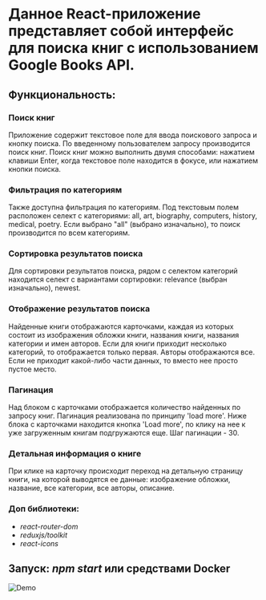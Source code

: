# Данное React-приложение представляет собой интерфейс для поиска книг с использованием Google Books API.

## Функциональность:
### Поиск книг
Приложение содержит текстовое поле для ввода поискового запроса и кнопку поиска. По введенному пользователем запросу производится поиск книг. Поиск книг можно выполнить двумя способами: нажатием клавиши Enter, когда текстовое поле находится в фокусе, или нажатием кнопки поиска.

### Фильтрация по категориям
Также доступна фильтрация по категориям. Под текстовым полем расположен селект с категориями: all, art, biography, computers, history, medical, poetry. Если выбрано "all" (выбрано изначально), то поиск производится по всем категориям.

### Сортировка результатов поиска
Для сортировки результатов поиска, рядом с селектом категорий находится селект с вариантами сортировки: relevance (выбран изначально), newest.

### Отображение результатов поиска
Найденные книги отображаются карточками, каждая из которых состоит из изображения обложки книги, названия книги, названия категории и имен авторов. Если для книги приходит несколько категорий, то отображается только первая. Авторы отображаются все. Если не приходит какой-либо части данных, то вместо нее просто пустое место.

### Пагинация
Над блоком с карточками отображается количество найденных по запросу книг. Пагинация реализована по принципу 'load more'. Ниже блока с карточками находится кнопка 'Load more', по клику на нее к уже загруженным книгам подгружаются еще. Шаг пагинации - 30.

### Детальная информация о книге
При клике на карточку происходит переход на детальную страницу книги, на которой выводятся ее данные: изображение обложки, название, все категории, все авторы, описание.

### Доп библиотеки: 

- *react-router-dom*
- *reduxjs/toolkit*
- *react-icons*

## Запуск: *npm start* или средствами Docker

![Demo](./demo.gif)